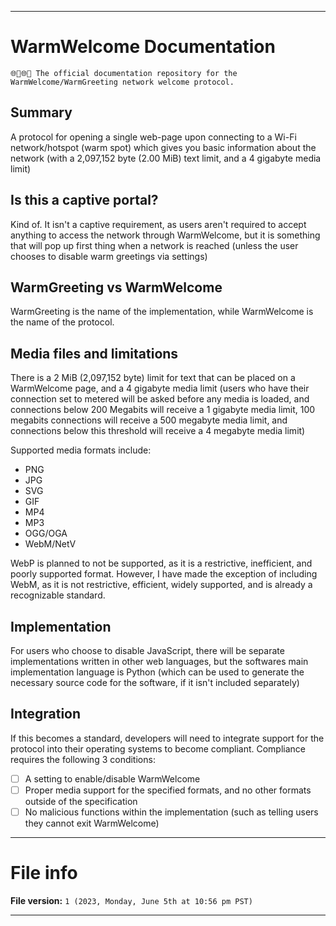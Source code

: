 
***

# WarmWelcome Documentation

`🌐️👋️🌐️📖️ The official documentation repository for the WarmWelcome/WarmGreeting network welcome protocol.`

## Summary

A protocol for opening a single web-page upon connecting to a Wi-Fi network/hotspot (warm spot) which gives you basic information about the network (with a 2,097,152 byte (2.00 MiB) text limit, and a 4 gigabyte media limit)

## Is this a captive portal?

Kind of. It isn't a captive requirement, as users aren't required to accept anything to access the network through WarmWelcome, but it is something that will pop up first thing when a network is reached (unless the user chooses to disable warm greetings via settings)

## WarmGreeting vs WarmWelcome

WarmGreeting is the name of the implementation, while WarmWelcome is the name of the protocol.

## Media files and limitations

There is a 2 MiB (2,097,152 byte) limit for text that can be placed on a WarmWelcome page, and a 4 gigabyte media limit (users who have their connection set to metered will be asked before any media is loaded, and connections below 200 Megabits will receive a 1 gigabyte media limit, 100 megabits connections will receive a 500 megabyte media limit, and connections below this threshold will receive a 4 megabyte media limit)

Supported media formats include:

- PNG
- JPG
- SVG
- GIF
- MP4
- MP3
- OGG/OGA
- WebM/NetV

WebP is planned to not be supported, as it is a restrictive, inefficient, and poorly supported format. However, I have made the exception of including WebM, as it is not restrictive, efficient, widely supported, and is already a recognizable standard.

## Implementation

For users who choose to disable JavaScript, there will be separate implementations written in other web languages, but the softwares main implementation language is Python (which can be used to generate the necessary source code for the software, if it isn't included separately)

## Integration

If this becomes a standard, developers will need to integrate support for the protocol into their operating systems to become compliant. Compliance requires the following 3 conditions:

- [ ] A setting to enable/disable WarmWelcome
- [ ] Proper media support for the specified formats, and no other formats outside of the specification
- [ ] No malicious functions within the implementation (such as telling users they cannot exit WarmWelcome)

***

# File info

**File version:** `1 (2023, Monday, June 5th at 10:56 pm PST)`

***
